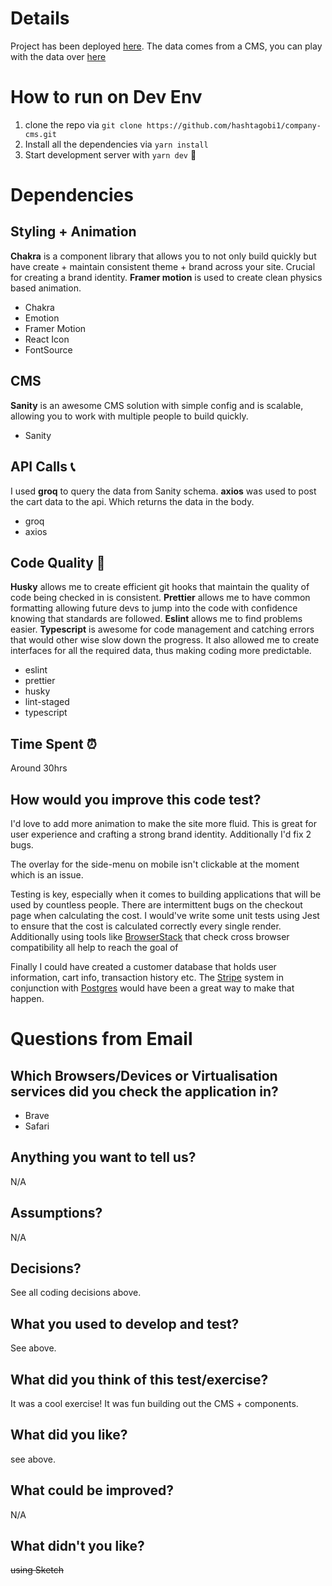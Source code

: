 
# Details
Project has been deployed [here](https://web-dev-test-alpha.vercel.app/).
The data comes from a CMS, you can play with the data over [here](https://github.com/hashtagobi1/company-cms/tree/main)

# How to run on Dev Env

1. clone the repo via `git clone https://github.com/hashtagobi1/company-cms.git`
2. Install all the dependencies via `yarn install`
3. Start development server with `yarn dev` 🚀

# Dependencies


## Styling + Animation
**Chakra** is a component library that allows you to not only build quickly but have create + maintain consistent theme + brand across your site. Crucial for creating a brand identity. **Framer motion** is used to create clean physics based animation.

- Chakra
- Emotion
- Framer Motion
- React Icon
- FontSource

## CMS
**Sanity** is an awesome CMS solution with simple config and is scalable, allowing you to work with multiple people to build quickly.

- Sanity


## API Calls 📞

I used **groq** to query the data from Sanity schema. **axios** was used to post the cart data to the api. Which returns the data in the body.

- groq
- axios



## Code Quality 🔨
**Husky** allows me to create efficient git hooks that maintain the quality of code being checked in is consistent. **Prettier** allows me to have common formatting allowing future devs to jump into the code with confidence knowing that standards are followed. **Eslint** allows me to find problems easier. **Typescript** is awesome for code management and catching errors that would other wise slow down the progress. It also allowed me to create interfaces for all the required data, thus making coding more predictable.

- eslint
- prettier
- husky
- lint-staged
- typescript


##  Time Spent ⏰
Around 30hrs


## How would you improve this code test?

I'd love to add more animation to make the site more fluid. This is great for user experience and crafting a strong brand identity. Additionally I'd fix 2 bugs. 

The overlay for the side-menu on mobile isn't clickable at the moment which is an issue.

Testing is key, especially when it comes to building applications that will be used by countless people. There are intermittent bugs on the checkout page when calculating the cost. I would've write some unit tests using Jest to ensure that the cost is calculated correctly every single render. Additionally using tools like [BrowserStack](https://www.browserstack.com/) that check cross browser compatibility all help to reach the goal of 

Finally I could have created a customer database that holds user information, cart info, transaction history etc. The [Stripe](https://stripe.com/) system in conjunction with [Postgres](https://www.postgresql.org/) would have been a great way to make that happen.


# Questions from Email

## Which Browsers/Devices or Virtualisation services did you check the application in?
- Brave
- Safari

## Anything you want to tell us?
N/A

## Assumptions?
N/A

## Decisions?
See all coding decisions above.

## What you used to develop and test?
See above.

## What did you think of this test/exercise?
It was a cool exercise! It was fun building out the CMS + components.

## What did you like?
see above.

## What could be improved?
N/A

## What didn't you like?
~~using Sketch~~
